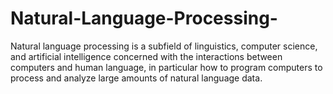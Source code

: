 # Natural-Language-Processing-
Natural language processing is a subfield of linguistics, computer science, and artificial intelligence concerned with the interactions between computers and human language, in particular how to program computers to process and analyze large amounts of natural language data.
